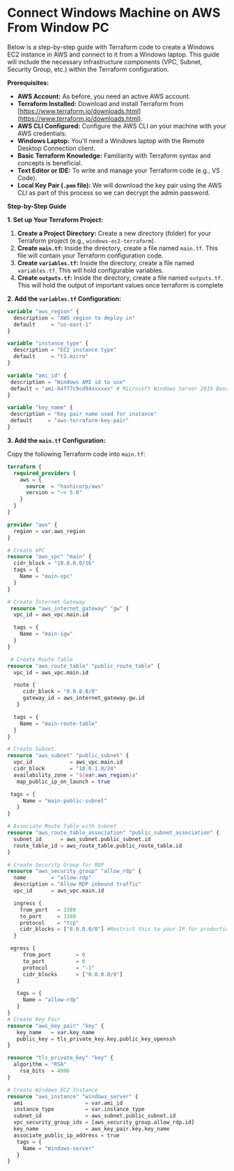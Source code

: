 # Connect Windows Machine on AWS From Window PC

Below is a step-by-step guide with Terraform code to create a Windows EC2 instance in AWS and connect to it from a Windows laptop. This guide will include the necessary infrastructure components (VPC, Subnet, Security Group, etc.) within the Terraform configuration.

**Prerequisites:**

*   **AWS Account:** As before, you need an active AWS account.
*   **Terraform Installed:** Download and install Terraform from [https://www.terraform.io/downloads.html](https://www.terraform.io/downloads.html).
*   **AWS CLI Configured:** Configure the AWS CLI on your machine with your AWS credentials.
*   **Windows Laptop:** You'll need a Windows laptop with the Remote Desktop Connection client.
*   **Basic Terraform Knowledge:** Familiarity with Terraform syntax and concepts is beneficial.
*   **Text Editor or IDE:**  To write and manage your Terraform code (e.g., VS Code).
*   **Local Key Pair (`.pem` file):** We will download the key pair using the AWS CLI as part of this process so we can decrypt the admin password.

**Step-by-Step Guide**

**1. Set up Your Terraform Project:**

   1.  **Create a Project Directory:** Create a new directory (folder) for your Terraform project (e.g., `windows-ec2-terraform`).
   2.  **Create `main.tf`:** Inside the directory, create a file named `main.tf`. This file will contain your Terraform configuration code.
   3.  **Create `variables.tf`:** Inside the directory, create a file named `variables.tf`. This will hold configurable variables.
   4.  **Create `outputs.tf`:** Inside the directory, create a file named `outputs.tf`. This will hold the output of important values once terraform is complete

**2.  Add the `variables.tf` Configuration:**
   
   ```terraform
   variable "aws_region" {
     description = "AWS region to deploy in"
     default     = "us-east-1"
   }

   variable "instance_type" {
     description = "EC2 instance type"
     default     = "t2.micro"
   }

   variable "ami_id" {
    description = "Windows AMI id to use"
    default = "ami-04f77c9cd94xxxxxx" # Microsoft Windows Server 2019 Base - us-east-1
   }

   variable "key_name" {
    description = "Key pair name used for instance"
    default     = "aws-terraform-key-pair"
  }
   ```

**3.  Add the `main.tf` Configuration:**

   Copy the following Terraform code into `main.tf`:

   ```terraform
   terraform {
     required_providers {
       aws = {
         source  = "hashicorp/aws"
         version = "~> 5.0"
       }
     }
   }

   provider "aws" {
     region = var.aws_region
   }

   # Create VPC
   resource "aws_vpc" "main" {
     cidr_block = "10.0.0.0/16"
     tags = {
       Name = "main-vpc"
     }
   }

   # Create Internet Gateway
    resource "aws_internet_gateway" "gw" {
     vpc_id = aws_vpc.main.id

     tags = {
       Name = "main-igw"
     }
   }

    # Create Route Table
   resource "aws_route_table" "public_route_table" {
     vpc_id = aws_vpc.main.id

     route {
        cidr_block = "0.0.0.0/0"
        gateway_id = aws_internet_gateway.gw.id
      }

     tags = {
       Name = "main-route-table"
     }
   }

   # Create Subnet
   resource "aws_subnet" "public_subnet" {
     vpc_id            = aws_vpc.main.id
     cidr_block        = "10.0.1.0/24"
     availability_zone = "${var.aws_region}a"
      map_public_ip_on_launch = true

    tags = {
        Name = "main-public-subnet"
      }
   }

   # Associate Route Table with Subnet
   resource "aws_route_table_association" "public_subnet_association" {
     subnet_id      = aws_subnet.public_subnet.id
     route_table_id = aws_route_table.public_route_table.id
   }

   # Create Security Group for RDP
   resource "aws_security_group" "allow_rdp" {
     name        = "allow-rdp"
     description = "Allow RDP inbound traffic"
     vpc_id      = aws_vpc.main.id

     ingress {
       from_port   = 3389
       to_port     = 3389
       protocol    = "tcp"
       cidr_blocks = ["0.0.0.0/0"] #Restrict this to your IP for production
     }

    egress {
        from_port        = 0
        to_port          = 0
        protocol         = "-1"
        cidr_blocks      = ["0.0.0.0/0"]
      }

      tags = {
        Name = "allow-rdp"
      }
   }
   # Create Key Pair
   resource "aws_key_pair" "key" {
      key_name   = var.key_name
      public_key = tls_private_key.key.public_key_openssh
   }

  resource "tls_private_key" "key" {
     algorithm = "RSA"
       rsa_bits  = 4096
  }

   # Create Windows EC2 Instance
   resource "aws_instance" "windows_server" {
     ami                    = var.ami_id
     instance_type          = var.instance_type
     subnet_id              = aws_subnet.public_subnet.id
     vpc_security_group_ids = [aws_security_group.allow_rdp.id]
     key_name               = aws_key_pair.key.key_name
     associate_public_ip_address = true
      tags = {
        Name = "Windows-server"
      }
   }
  ```